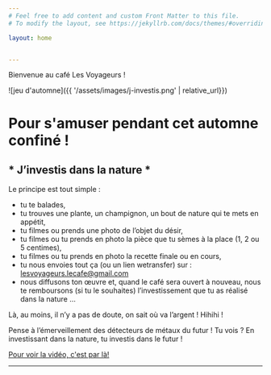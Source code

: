 ```yaml
---
# Feel free to add content and custom Front Matter to this file.
# To modify the layout, see https://jekyllrb.com/docs/themes/#overriding-theme-defaults

layout: home


---
```


Bienvenue au café Les Voyageurs !

![jeu d'automne]({{ '/assets/images/j-investis.png' | relative_url}})

# Pour s'amuser pendant cet automne confiné !
## * J’investis dans la nature *
 
 Le principe est tout simple :
 
* tu te balades,
* tu trouves une plante, un champignon, un bout de nature qui te mets en appétit,
* tu filmes ou prends une photo de l’objet du désir,
* tu filmes ou tu prends en photo la pièce que tu sèmes à la place (1, 2 ou 5 centimes),
* tu filmes ou tu prends en photo la recette finale ou en cours,
* tu nous envoies tout ça (ou un lien wetransfer) sur : lesvoyageurs.lecafe@gmail.com
* nous diffusons ton œuvre et, quand le café sera ouvert à nouveau, nous te remboursons (si tu le souhaites) l’investissement que tu as réalisé dans la nature …
 
Là, au moins, il n’y a pas de doute, on sait où va l’argent !
Hihihi !
 
Pense à l’émerveillement des détecteurs de métaux du futur !
Tu vois ?
En investissant dans la nature, tu investis dans le futur !


[Pour voir la vidéo, c'est par là!](https://youtu.be/qrao-8-1Au4)


----------------------------------------
